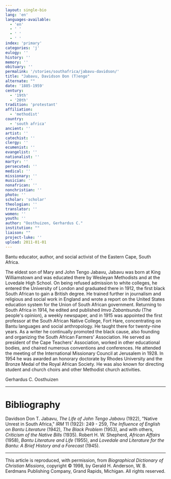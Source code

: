 ```yaml
---
layout: single-bio
lang: 'en'
languages-available:
  - 'en'
  - ' '
  - ' '
  - ' '
index: 'primary'
categories: 'j'
eulogy: ''
history: ''
memory: ''
obituary: ''
permalink: '/stories/southafrica/jabavu-davidson/'
title: "Jabavu, Davidson Don (T)engo"
alternate: ""
date: '1885-1959'
century:
  - '19th'
  - '20th'
tradition: 'protestant'
affiliation:
  - 'methodist'
country:
  - 'south africa'
ancient: ''
artist: ''
catechist: ''
clergy: ''
ecumenist: ''
evangelist: ''
nationalist: ''
martyr: ''
persecuted: ''
medical: ''
missionary: ''
musician: ''
nonafrican: ''
nonchristian: ''
photo: ''
scholar: 'scholar'
theologian: ''
translator: ''
women: ''
youth: ''
author: "Oosthuizen, Gerhardus C."
institution: ""
liaison: ""
project-luke: ''
upload: 2011-01-01
---
```




Bantu educator, author, and social activist of the Eastern Cape, South Africa.

The eldest son of Mary and John Tengo Jabavu, Jabavu was born at King Williamstown and was educated there by Wesleyan Methodists and at the Lovedale High School. On being refused admission to white colleges, he entered the University of London and graduated there in 1912, the first black South African to gain a British degree. He trained further in journalism and religious and social work in England and wrote a report on the United States education system for the Union of South African government. Returning to South Africa in 1914, he edited and published *Imvo Zabantsundu* (The people's opinion), a weekly newspaper, and in 1915 was appointed the first professor at the South African Native College, Fort Hare, concentrating on Bantu languages and social anthropology. He taught there for twenty-nine years. As a writer he continually promoted the black cause, also founding and organizing the South African Farmers' Association. He served as president of the Cape Teachers' Association, worked in other educational bodies, and chaired numerous conventions and conferences. He attended the meeting of the International Missionary Council at Jerusalem in 1928. In 1954 he was awarded an honorary doctorate by Rhodes University and the Bronze Medal of the Royal African Society. He was also known for directing student and church choirs and other Methodist church activities.

Gerhardus C. Oosthuizen

---

# Bibliography

Davidson Don T. Jabavu, *The Life of John Tengo Jabavu* (1922), "Native Unrest in South Africa," *IRM* 11 (1922): 249 - 259, *The Influence of English on Bantu Literature* (1942), *The Black Problem* (1953), and with others, *Criticism of the Native Bills* (1935). Robert H. W. Shepherd, *African Affairs* (1958), *Bantu Literature and Life* (1955), and *Lovedale and Literature for the Bantu: A Brief History and a Forecast* (1945).

---

This article is reproduced, with permission, from *Biographical Dictionary of Christian Missions*,   copyright &copy; 1998, by Gerald H. Anderson, W. B. Eerdmans Publishing Company, Grand Rapids, Michigan.  All rights reserved.
